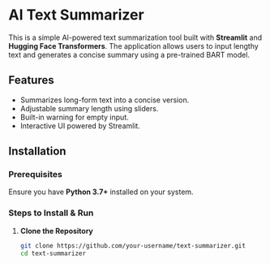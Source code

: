 # AI Text Summarizer

This is a simple AI-powered text summarization tool built with **Streamlit** and **Hugging Face Transformers**. The application allows users to input lengthy text and generates a concise summary using a pre-trained BART model.

## Features
- Summarizes long-form text into a concise version.
- Adjustable summary length using sliders.
- Built-in warning for empty input.
- Interactive UI powered by Streamlit.

## Installation

### Prerequisites
Ensure you have **Python 3.7+** installed on your system.

### Steps to Install & Run

1. **Clone the Repository**
   ```bash
   git clone https://github.com/your-username/text-summarizer.git
   cd text-summarizer
